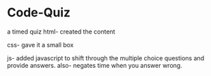 # Code-Quiz
a timed quiz
html-
created the content

css-
gave it a small box

js-
added javascript to shift through the multiple choice questions and provide answers.
also- negates time when you answer wrong.

